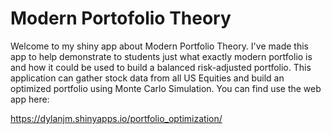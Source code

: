 # Modern Portofolio Theory

Welcome to my shiny app about Modern Portfolio Theory. I've made this app to help demonstrate to students just what exactly modern portfolio is and how it could be used to build a balanced risk-adjusted portfolio. This application can gather stock data from all US Equities and build an optimized portfolio using Monte Carlo Simulation. You can find use the web app here:

https://dylanjm.shinyapps.io/portfolio_optimization/